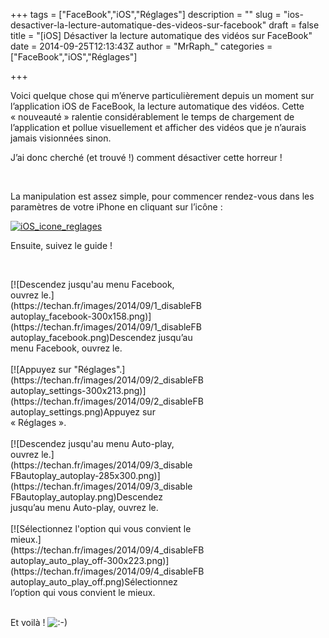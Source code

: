 +++
tags = ["FaceBook","iOS","Réglages"]
description = ""
slug = "ios-desactiver-la-lecture-automatique-des-videos-sur-facebook"
draft = false
title = "[iOS] Désactiver la lecture automatique des vidéos sur FaceBook"
date = 2014-09-25T12:13:43Z
author = "MrRaph_"
categories = ["FaceBook","iOS","Réglages"]

+++


Voici quelque chose qui m’énerve particulièrement depuis un moment sur l’application iOS de FaceBook, la lecture automatique des vidéos. Cette « nouveauté » ralentie considérablement le temps de chargement de l’application et pollue visuellement et afficher des vidéos que je n’aurais jamais visionnées sinon.

J’ai donc cherché (et trouvé !) comment désactiver cette horreur !

 

La manipulation est assez simple, pour commencer rendez-vous dans les paramètres de votre iPhone en cliquant sur l’icône :

[![iOS_icone_reglages](https://techan.fr/images/2014/09/iOS_icone_reglages.png)](https://techan.fr/images/2014/09/iOS_icone_reglages.png)

Ensuite, suivez le guide !

 

<div class="wp-caption aligncenter" id="attachment_74" style="width: 310px">[![Descendez jusqu'au menu Facebook, ouvrez le.](https://techan.fr/images/2014/09/1_disableFBautoplay_facebook-300x158.png)](https://techan.fr/images/2014/09/1_disableFBautoplay_facebook.png)Descendez jusqu’au menu Facebook, ouvrez le.

</div> 

<div class="wp-caption aligncenter" id="attachment_71" style="width: 310px">[![Appuyez sur "Réglages".](https://techan.fr/images/2014/09/2_disableFBautoplay_settings-300x213.png)](https://techan.fr/images/2014/09/2_disableFBautoplay_settings.png)Appuyez sur « Réglages ».

</div> 

<div class="wp-caption aligncenter" id="attachment_72" style="width: 295px">[![Descendez jusqu'au menu Auto-play, ouvrez le.](https://techan.fr/images/2014/09/3_disableFBautoplay_autoplay-285x300.png)](https://techan.fr/images/2014/09/3_disableFBautoplay_autoplay.png)Descendez jusqu’au menu Auto-play, ouvrez le.

</div> 

<div class="wp-caption aligncenter" id="attachment_73" style="width: 310px">[![Sélectionnez l'option qui vous convient le mieux.](https://techan.fr/images/2014/09/4_disableFBautoplay_auto_play_off-300x223.png)](https://techan.fr/images/2014/09/4_disableFBautoplay_auto_play_off.png)Sélectionnez l’option qui vous convient le mieux.

</div> 

Et voilà ! ![:-)](http://blog.techan.fr/wp-includes/images/smilies/simple-smile.png)



